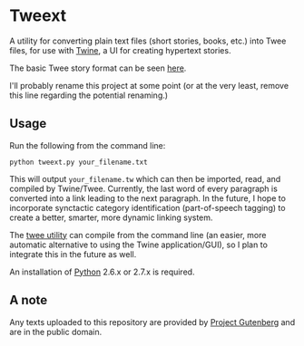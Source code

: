 # Tweext

A utility for converting plain text files (short stories, books, etc.) into Twee files, for use with [Twine](http://twinery.org/), a UI for creating hypertext stories.

The basic Twee story format can be seen [here](http://twinery.org/wiki/writing_source_code_files).

I'll probably rename this project at some point (or at the very least, remove this line regarding the potential renaming.)

## Usage

Run the following from the command line:

    python tweext.py your_filename.txt

This will output ``your_filename.tw`` which can then be imported, read, and compiled by Twine/Twee. Currently, the last word of every paragraph is converted into a link leading to the next paragraph. In the future, I hope to incorporate synctactic category identification (part-of-speech tagging) to create a better, smarter, more dynamic linking system.

The [twee utility](https://github.com/tweecode/twee) can compile from the command line (an easier, more automatic alternative to using the Twine application/GUI), so I plan to integrate this in the future as well.

An installation of [Python](http://python.org/) 2.6.x or 2.7.x is required.

## A note

Any texts uploaded to this repository are provided by [Project Gutenberg](http://www.gutenberg.org/) and are in the public domain.